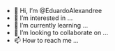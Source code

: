 - 👋 Hi, I’m @EduardoAlexandree
- 👀 I’m interested in ...
- 🌱 I’m currently learning ...
- 💞️ I’m looking to collaborate on ...
- 📫 How to reach me ...

<!---
EduardoAlexandree/EduardoAlexandree is a ✨ special ✨ repository because its `README.md` (this file) appears on your GitHub profile.
You can click the Preview link to take a look at your changes.
--->

